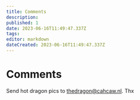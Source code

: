 ```yaml
---
title: Comments
description: 
published: 1
date: 2023-06-16T11:49:47.337Z
tags: 
editor: markdown
dateCreated: 2023-06-16T11:49:47.337Z
---
```


# Comments
Send hot dragon pics to thedragon@cahcaw.nl. Thx